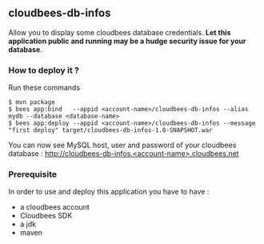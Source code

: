 ## cloudbees-db-infos

Allow you to display some cloudbees database credentials. **Let this application public and running may be a hudge
security issue for your database**.

### How to deploy it ?

Run these commands

    $ mvn package
    $ bees app:bind   --appid <account-name>/cloudbees-db-infos --alias mydb --database <database-name>
    $ bees app:deploy --appid <account-name>/cloudbees-db-infos --message "first deploy" target/cloudbees-db-infos-1.0-SNAPSHOT.war

You can now see MySQL host, user and password of your cloudbees database : [http://cloudbees-db-infos.&lt;account-name&gt;.cloudbees.net](http://cloudbees-db-infos.%3Caccount-name%3E.cloudbees.net)

### Prerequisite

In order to use and deploy this application you have to have :

* a cloudbees account
* Cloudbees SDK
* a jdk
* maven
